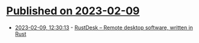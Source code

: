 # [Published on 2023-02-09](index.md)

* [2023-02-09, 12:30:13](https://news.ycombinator.com/item?id=34722979) - [RustDesk – Remote desktop software, written in Rust](https://github.com/rustdesk)
